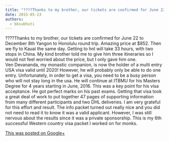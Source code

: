 ```yaml
---
title: "????Thanks to my brother, our tickets are confirmed for June 22 to December 8th Yangon to Honolulu round..."
date: 2015-05-23
authors: 
  - bksubhuti
---
```


????Thanks to my brother, our tickets are confirmed for June 22 to December 8th Yangon to Honolulu round trip. Amazing price at $852. 
Then we fly to Kauai the same day. Getting to hnl will take 33 hours, with two stops in China. My kind brother told me to give him three itineraries so I would not feel worried about the price, but I only gave him one.  
Ven Devananda, my monastic companion, is now the holder of a multi entry USA visa valid until 2020! However, he will probably only be able to do one entry. Unfortunately, in order to get a visa, you need to be a busy person who will not stay long in the usa. He will continue at ITBMU for his Masters Degree for 4 years starting in June, 2016. This was a key point for his visa acceptance. He got perfect marks on his past exams. Getting that visa took a great deal of work to put together 47 pages of supporting information from many different participants and two DHL deliveries. I am very grateful for this effort and result. The info packet turned out really nice and you did not need to read it to know it was a valid applicant. However, I was still nervous about the results since it was a private sponsorship. This is my 6th successful Western country visa packet I worked on for monks.﻿

[This was posted on Google+](https://plus.google.com/+BhikkhuSubhuti/posts/1nrh15tkp5h)